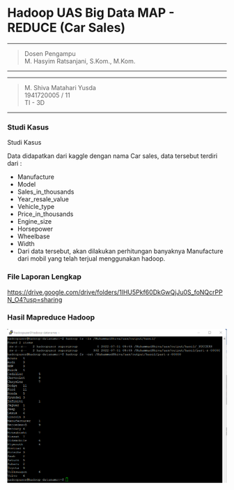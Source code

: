 # Hadoop UAS Big Data MAP - REDUCE (Car Sales)
---------------------------------------
> Dosen Pengampu <br>
> M. Hasyim Ratsanjani, S.Kom., M.Kom.
---------------------------------------
--------------------------
> M. Shiva Matahari Yusda <br>
> 1941720005 / 11 <br>
> TI - 3D  <br>
--------------------------
### Studi Kasus
Studi Kasus

Data didapatkan dari kaggle dengan nama Car sales, data tersebut terdiri dari :

- Manufacture
- Model
- Sales_in_thousands
- Year_resale_value
- Vehicle_type
- Price_in_thousands
- Engine_size
- Horsepower
- Wheelbase
- Width
- Dari data tersebut, akan dilakukan perhitungan banyaknya Manufacture dari mobil yang telah terjual menggunakan hadoop.

### File Laporan Lengkap
https://drive.google.com/drive/folders/1lHU5Pkf60DkGwQjJu0S_foNQcrPPN_O4?usp=sharing

### Hasil Mapreduce Hadoop
![](pic/picture.png)


